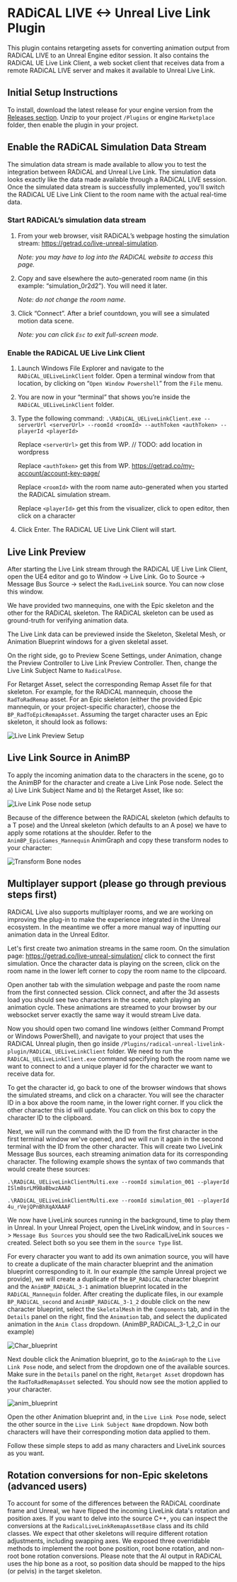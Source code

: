 # RADiCAL LIVE <-> Unreal Live Link Plugin

This plugin contains retargeting assets for converting animation output from RADiCAL LIVE to an Unreal Engine editor session. It also contains the RADiCAL UE Live Link Client, a web socket client that receives data from a remote RADiCAL LIVE server and makes it available to Unreal Live Link.    

## Initial Setup Instructions

To install, download the latest release for your engine version from the [Releases section](https://github.com/get-rad/radical-unreal-livelink-plugin/releases). Unzip to your project `/Plugins` or engine `Marketplace` folder, then enable the plugin in your project.

## Enable the RADiCAL Simulation Data Stream

The simulation data stream is made available to allow you to test the integration between RADiCAL and Unreal Live Link.  The simulation data looks exactly like the data made available through a RADiCAL LIVE session. Once the simulated data stream is successfully implemented, you'll switch the RADiCAL UE Live Link Client to the room name with the actual real-time data.  

###  Start RADiCAL’s simulation data stream

1. From your web browser, visit RADiCAL’s webpage hosting the simulation stream: https://getrad.co/live-unreal-simulation. 

   _Note: you may have to log into the RADiCAL website to access this page._

2. Copy and save elsewhere the auto-generated room name (in this example: “simulation_0r2d2”). You will need it later.  

   _Note: do not change the room name_.

3. Click “Connect”.  After a brief countdown, you will see a simulated motion data scene.  

   _Note: you can click `Esc` to exit full-screen mode_.

###  Enable the RADiCAL UE Live Link Client
 
1. Launch Windows File Explorer and navigate to the `RADiCAL_UELiveLinkClient` folder. Open a terminal window from that location, by clicking on “`Open Window Powershell`” from the `File` menu. 

2. You are now in your “terminal” that shows you’re inside the `RADiCAL_UELiveLinkClient` folder.

3. Type the following command: 
```.\RADiCAL_UELiveLinkClient.exe --serverUrl <serverUrl> --roomId <roomId> --authToken <authToken> --playerId <playerId>```

   Replace ```<serverUrl>``` get this from WP. // TODO: add location in wordpress

   Replace ```<authToken>``` get this from WP. https://getrad.co/my-account/account-key-page/

   Replace ```<roomId>``` with the room name auto-generated when you started the RADiCAL simulation stream. 

   Replace ```<playerId>``` get this from the visualizer, click to open editor, then click on a character

4. Click Enter. The RADiCAL UE Live Link Client will start. 
 
## Live Link Preview

After starting the Live Link stream through the RADiCAL UE Live Link Client, open the UE4 editor and go to Window -> Live Link. Go to Source -> Message Bus Source -> select the `RadLiveLink` source. You can now close this window.

We have provided two mannequins, one with the Epic skeleton and the other for the RADiCAL skeleton. The RADiCAL skeleton can be used as ground-truth for verifying animation data.

The Live Link data can be previewed inside the Skeleton, Skeletal Mesh, or Animation Blueprint windows for a given skeletal asset. 

On the right side, go to Preview Scene Settings, under Animation, change the Preview Controller to Live Link Preview Controller. Then, change the Live Link Subject Name to `RadicalPose`.

For Retarget Asset, select the corresponding Remap Asset file for that skeleton. For example, for the RADiCAL mannequin, choose the `RadToRadRemap` asset. For an Epic skeleton (either the provided Epic mannequin, or your project-specific character), choose the `BP_RadToEpicRemapAsset`. Assuming the target character uses an Epic skeleton, it should look as follows:

![Live Link Preview Setup](GALLERY_IMAGES/LiveLinkPreviewController.png)

## Live Link Source in AnimBP

To apply the incoming animation data to the characters in the scene, go to the AnimBP for the character and create a Live Link Pose node. Select the a) Live Link Subject Name and b) the Retarget Asset, like so:

![Live Link Pose node setup](GALLERY_IMAGES/LiveLinkPose.png)

Because of the difference between the RADiCAL skeleton (which defaults to a T pose) and the Unreal skeleton (which defaults to an A pose) we have to apply some rotations at the shoulder. Refer to the `AnimBP_EpicGames_Mannequin` AnimGraph and copy these transform nodes to your character:

![Transform Bone nodes](GALLERY_IMAGES/TransformBones.png)

## Multiplayer support (please go through previous steps first)

RADiCAL Live also supports multiplayer rooms, and we are working on improving the plug-in to make the experience integrated in the Unreal ecosystem. In the meantime we offer a more manual way of inputting our animation data in the Unreal Editor.

Let's first create two animation streams in the same room. On the simulation page:
https://getrad.co/live-unreal-simulation/
click to connect the first simulation. Once the character data is playing on the screen, click on the room name in the lower left corner to copy the room name to the clipcoard.

Open another tab with the simulation webpage and paste the room name from the first connected session. Click connect, and after the 3d assests load you should see two characters in the scene, eatch playing an animation cycle. These animations are streamed to your browser by our websocket server exactly the same way it would stream Live data.

Now you should open two comand line windows (either Command Prompt or Windows PowerShell), and navigate to your project that uses the RADiCAL Unreal plugin, then go inside `/Plugins/radical-unreal-livelink-plugin/RADiCAL_UELiveLinkClient` folder. We need to run the `RADiCAL_UELiveLinkClient.exe` command specifying both the room name we want to connect to and a unique player id for the character we want to receive data for. 

To get the character id, go back to one of the browser windows that shows the simulated streams, and click on a character. You will see the character ID in a box above the room name, in the lower right corner. If you click the other character this id will update. You can click on this box to copy the character ID to the clipboard.

Next, we will run the command with the ID from the first character in the first terminal window we've opened, and we will run it again in the second terminal with the ID from the other character. This will create two LiveLink Message Bus sources, each streaming animation data for its corresponding character. The following example shows the syntax of two commands that would create these sources:

```.\RADiCAL_UELiveLinkClientMulti.exe --roomId simulation_001 --playerId ISlm8srLM9BaBbwzAAAD```

```.\RADiCAL_UELiveLinkClientMulti.exe --roomId simulation_001 --playerId 4u_rVejQPnBhXqAXAAAF```

We now have LiveLink sources running in the background, time to play them in Unreal. In your Unreal Project, open the LiveLink window, and in `Sources` -> `Message Bus Sources` you should see the two RadicalLiveLink souces we created. Select both so you see them in the `source Type` list.

For every character you want to add its own animation source, you will have to create a duplicate of the main character blueprint and the animation blueprint corresponding to it. In our example (the sample Unreal project we provide), we will create a duplicate of the `BP_RADiCAL` character blueprint and the `AnimBP_RADiCAL_3-1` animation blueprint located in the `RADiCAL_Mannequin` folder. After creating the duplicate files, in our example `BP_RADiCAL_second` and `AnimBP_RADiCAL_3-1_2` double click on the new character blueprint, select the `SkeletalMesh` in the `Components` tab, and in the `Details` panel on the right, find the `Animation` tab, and select the duplicated animation in the `Anim Class` dropdown. (AnimBP_RADiCAL_3-1_2_C in our example)

![Char_blueprint](https://user-images.githubusercontent.com/7143949/144418700-73b5b65c-5cba-473d-95be-b42dd35eb139.png)

Next double click the Animation blueprint, go to the `AnimGraph` to the `Live Link Pose` node, and select from the dropdown one of the available sources. Make sure in the `Details` panel on the right, `Retarget Asset` dropdown has the `RadToRadRemapAsset` selected. You should now see the motion applied to your character.

![anim_blueprint](https://user-images.githubusercontent.com/7143949/144418738-678ba84f-efb4-4c88-8a30-139f56a9f3a9.png)


Open the other Animation blueprint and, in the `Live Link Pose` node, select the other source in the `Live Link Subject Name` dropdown. Now both characters will have their corresponding motion data applied to them.

Follow these simple steps to add as many characters and LiveLink sources as you want. 
 

## Rotation conversions for non-Epic skeletons (advanced users)

To account for some of the differences between the RADiCAL coordinate frame and Unreal, we have flipped the incoming LiveLink data's rotation and position axes. If you want to delve into the source C++, you can inspect the conversions at the `RadicalLiveLinkRemapAssetBase` class and its child classes. We expect that other skeletons will require different rotation adjustments, including swapping axes. We exposed three overridable methods to implement the root bone position, root bone rotation, and non-root bone rotation conversions. Please note that the AI output in RADiCAL uses the hip bone as a root, so position data should be mapped to the hips (or pelvis) in the target skeleton.
